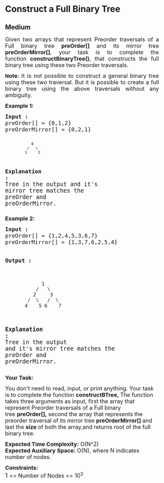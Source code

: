 # Construct a Full Binary Tree
## Medium 
<div class="problems_problem_content__Xm_eO"><p style="text-align: justify;"><span style="font-size: 18px;">Given two arrays that represent Preorder traversals of a Full binary tree <strong>preOrder[]</strong> and its mirror tree <strong>preOrderMirror[]</strong>, your task is to complete the function&nbsp;<strong>constructBinaryTree()</strong>, that&nbsp;constructs the full binary tree using these two Preorder traversals.</span></p>
<p style="text-align: justify;"><span style="font-size: 16px;"><strong>N</strong></span><span style="font-size: 18px;"><strong>ote</strong>: It is not possible to construct a general binary tree using these two traversal. But it is possible to create a full binary tree using the above traversals without any ambiguity.</span></p>
<p style="text-align: justify;"><strong><span style="font-size: 18px;">Example 1:</span></strong></p>
<pre><span style="font-size: 18px;"><strong>Input :</strong>
preOrder[] = {0,1,2}
preOrderMirror[] = {0,2,1} </span>

                0
              /   \
             1     2
<span style="font-size: 18px;"><strong>Explanation :<br></strong><span style="font-size: 14pt;">Tree in the output and it's mirror tree matches the </span></span><span style="font-size: 14pt;">preOrder and preOrderMirror.</span></pre>
<p><span style="font-size: 18px;"><strong>Example 2:</strong></span></p>
<pre><span style="font-size: 18px;"><strong>Input :</strong>  
preOrder[] = {1,2,4,5,3,6,7}
preOrderMirror[] = {1,3,7,6,2,5,4}

<strong>Output :  </strong>

                 1
               /   \
              2     3
            /  \   /  \
           4    5 6    7
           
<strong><span style="font-size: 14pt;">Explanation :</span><br></strong><span style="font-size: 14pt;">Tree in the output and it's mirror tree matches the </span><span style="font-size: 14pt;">preOrder and preOrderMirror.</span></pre>
<p><span style="font-size: 18px;"><strong>Your Task:</strong></span></p>
<p><span style="font-size: 18px;">You don't need to read, input, or print anything. Your task is to complete the function&nbsp;<strong>constructBTree</strong><strong>,&nbsp;</strong>The function takes three arguments as input, first the array&nbsp;that represent Preorder traversals of a Full binary tree&nbsp;<strong>preOrder[],&nbsp;</strong>second the array that represents the preorder traversal of<strong>&nbsp;</strong>its mirror tree&nbsp;<strong>preOrderMirror[]&nbsp;</strong>and last the&nbsp;<strong>size</strong>&nbsp;of both the array,and returns root of the full binary tree.</span></p>
<p><span style="font-size: 18px;"><strong>Expected Time Complexity:</strong>&nbsp;O(N^2)<br><strong>Expected Auxiliary Space:</strong> O(N), where N indicates number of nodes.</span></p>
<p><span style="font-size: 18px;"><strong>Constraints:</strong></span><br><span style="font-size: 20px;">1&nbsp;</span><span style="font-size: 18px;">&lt;= Number of Nodes &lt;= 10<sup>3</sup></span></p></div>
